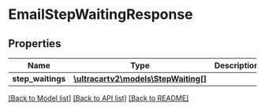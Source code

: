 # EmailStepWaitingResponse

## Properties
Name | Type | Description | Notes
------------ | ------------- | ------------- | -------------
**step_waitings** | [**\ultracartv2\models\StepWaiting[]**](StepWaiting.md) |  | [optional] 

[[Back to Model list]](../README.md#documentation-for-models) [[Back to API list]](../README.md#documentation-for-api-endpoints) [[Back to README]](../README.md)


